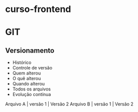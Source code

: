 # curso-frontend

# GIT
## Versionamento
- Histórico
- Controle de versão
- Quem alterou
- O quê alterou
- Quando alterou
- Todos os arquivos
- Evolução contínua


Arquivo A | versão 1 | Versão 2
Arquivo B | versão 1 | Versão 2
